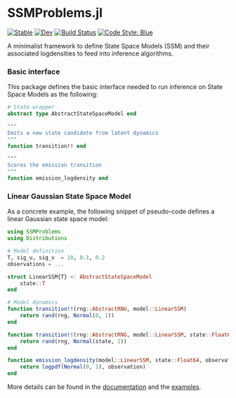 # SSMProblems.jl

[![Stable](https://img.shields.io/badge/docs-stable-blue.svg)](https://turinglang.github.io/SSMProblems.jl/stable)
[![Dev](https://img.shields.io/badge/docs-dev-blue.svg)](https://turinglang.github.io/SSMProblems.jl/dev)
[![Build Status](https://github.com/TuringLang/AdvancedPS.jl/workflows/CI/badge.svg?branch=master)](https://github.com/TuringLang/SSMProblems.jl/actions?query=workflow%3ACI%20branch%3Amaster)
[![Code Style: Blue](https://img.shields.io/badge/code%20style-blue-4495d1.svg)](https://github.com/invenia/BlueStyle)

A minimalist framework to define State Space Models (SSM) and their associated logdensities to feed into inference algorithms.

### Basic interface
This package defines the basic interface needed to run inference on State Space Models as the following:
```julia
# State wrapper
abstract type AbstractStateSpaceModel end

"""
Emits a new state candidate from latent dynamics
"""
function transition!! end

"""
Scores the emission transition
"""
function emission_logdensity end


```

### Linear Gaussian State Space Model
As a concrete example, the following snippet of pseudo-code defines a linear Gaussian state space model:
```julia
using SSMProblems
using Distributions

# Model definition
T, sig_u, sig_v  = 10, 0.1, 0.2
observations = ...

struct LinearSSM{T} <: AbstractStateSpaceModel
    state::T
end

# Model dynamics
function transition!!(rng::AbstractRNG, model::LinearSSM)
    return rand(rng, Normal(0, 1))
end

function transition!!(rng::AbstractRNG, model::LinearSSM, state::Float64, ::Int)
    return rand(rng, Normal(state, 1))
end

function emission_logdensity(model::LinearSSM, state::Float64, observation::Float64, ::Int)
    return logpdf(Normal(0, 1), observation)
end
```

More details can be found in the [documentation]() and the [examples]().
